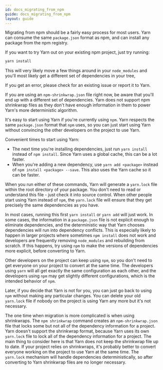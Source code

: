 ```yaml
---
id: docs_migrating_from_npm
guide: docs_migrating_from_npm
layout: guide
---
```


Migrating from npm should be a fairly easy process for most users. Yarn can
consume the same `package.json` format as npm, and can install any package from
the npm registry.

If you want to try Yarn out on your existing npm project, just try running:

```sh
yarn install
```

This will very likely move a few things around in your `node_modules` and
you'll most likely get a different set of dependencies in your tree,

If you get an error, please check for an existing issue or report it to Yarn.

<!-- [TODO: Explain what types of errors you might get] -->

If you are using an `npm-shrinkwrap.json` file right now, be aware that you'll
end up with a different set of dependencies. Yarn does not support npm
shrinkwrap files as they don't have enough information in them to power Yarn's
more deterministic algorithm.

<!-- [TODO: Rewrite bit about how to migrate your whole team to yarn to be more optimistic] -->
<!-- Then remove everything below here -->

It's easy to start using Yarn if you're currently using `npm`. Yarn respects the same `package.json` format that `npm` uses, so you can just start using Yarn without convincing the other developers on the project to use Yarn.

Convenient times to start using Yarn:

* The next time you're installing dependencies, just run `yarn install` instead of `npm install`. Since Yarn uses a global cache, this can be a lot faster.
* When you're adding a new dependency, use `yarn add <package>` instead of `npm install <package> --save`. This also uses the Yarn cache so it can be faster.

When you run either of these commands, Yarn will generate a `yarn.lock` file within the root directory of your package. You don't need to read or understand this file - just check it into source control. When other people start using Yarn instead of `npm`, the `yarn.lock` file will ensure that they get precisely the same dependencies as you have.

In most cases, running this first `yarn install` or `yarn add` will just work. In some cases, the information in a `package.json` file is not explicit enough to eliminate dependencies, and the deterministic way that Yarn chooses dependencies will run into dependency conflicts. This is especially likely to happen in larger projects where sometimes `npm install` does not work and developers are frequently removing `node_modules` and rebuilding from scratch. If this happens, try using `npm` to make the versions of dependencies more explicit, before converting to Yarn.

Other developers on the project can keep using `npm`, so you don't need to get everyone on your project to convert at the same time. The developers using `yarn` will all get exactly the same configuration as each other, and the developers using `npm` may get slightly different configurations, which is the intended behavior of `npm`.

Later, if you decide that Yarn is not for you, you can just go back to using `npm` without making any particular changes. You can delete your old `yarn.lock` file if nobody on the project is using Yarn any more but it's not necessary.

The one time when migration is more complicated is when using shrinkwraps. The `npm shrinkwrap` command creates an `npm-shrinkwrap.json` file that locks some but not all of the dependency information for a project. Yarn doesn't support the shrinkwrap format, because Yarn uses its own `yarn.lock` file to lock all of the dependency information for a project. The main thing to consider here is that Yarn does not keep the shrinkwrap file up to date. If your project relies on shrinkwraps, it's probably better to convert everyone working on the project to use Yarn at the same time. The `yarn.lock` mechanism will handle dependencies deterministically, so after converting to Yarn shrinkwrap files are no longer necessary.
